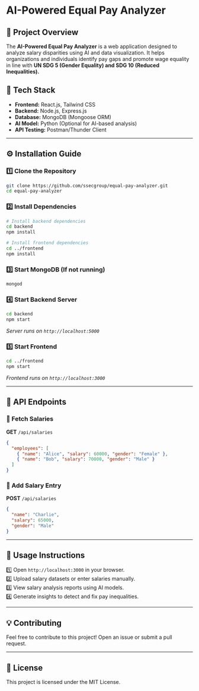# AI-Powered Equal Pay Analyzer

## 📌 Project Overview
The **AI-Powered Equal Pay Analyzer** is a web application designed to analyze salary disparities using AI and data visualization. It helps organizations and individuals identify pay gaps and promote wage equality in line with **UN SDG 5 (Gender Equality) and SDG 10 (Reduced Inequalities).**

## 🚀 Tech Stack
- **Frontend:** React.js, Tailwind CSS
- **Backend:** Node.js, Express.js
- **Database:** MongoDB (Mongoose ORM)
- **AI Model:** Python (Optional for AI-based analysis)
- **API Testing:** Postman/Thunder Client

---

## ⚙️ Installation Guide
### **1️⃣ Clone the Repository**
```bash
git clone https://github.com/ssecgroup/equal-pay-analyzer.git
cd equal-pay-analyzer
```

### **2️⃣ Install Dependencies**
```bash
# Install backend dependencies
cd backend
npm install

# Install frontend dependencies
cd ../frontend
npm install
```

### **3️⃣ Start MongoDB (If not running)**
```bash
mongod
```

### **4️⃣ Start Backend Server**
```bash
cd backend
npm start
```
_Server runs on `http://localhost:5000`_

### **5️⃣ Start Frontend**
```bash
cd ../frontend
npm start
```
_Frontend runs on `http://localhost:3000`_

---

## 📡 API Endpoints
### **📍 Fetch Salaries**
**GET** `/api/salaries`
```json
{
  "employees": [
    { "name": "Alice", "salary": 60000, "gender": "Female" },
    { "name": "Bob", "salary": 70000, "gender": "Male" }
  ]
}
```

### **📍 Add Salary Entry**
**POST** `/api/salaries`
```json
{
  "name": "Charlie",
  "salary": 65000,
  "gender": "Male"
}
```

---

## 🎯 Usage Instructions
1️⃣ Open `http://localhost:3000` in your browser.  
2️⃣ Upload salary datasets or enter salaries manually.  
3️⃣ View salary analysis reports using AI models.  
4️⃣ Generate insights to detect and fix pay inequalities.  

---

## 💡 Contributing
Feel free to contribute to this project! Open an issue or submit a pull request.

---

## 📄 License
This project is licensed under the MIT License.

